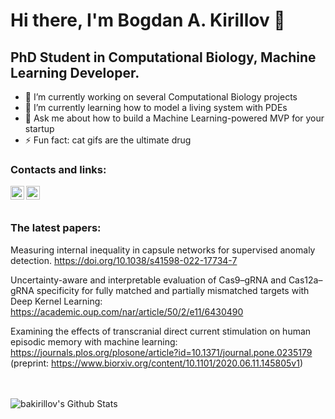 <!--
**bakirillov/bakirillov** is a ✨ _special_ ✨ repository because its `README.md` (this file) appears on your GitHub profile.

Here are some ideas to get you started:

- 🔭 I’m currently working on ...
- 🌱 I’m currently learning ...
- 👯 I’m looking to collaborate on ...
- 🤔 I’m looking for help with ...
- 💬 Ask me about ...
- 📫 How to reach me: ...
- 😄 Pronouns: ...
- ⚡ Fun fact: ...
-->


# Hi there, I'm Bogdan A. Kirillov 👋

## PhD Student in Computational Biology, Machine Learning Developer.
- 🔭 I’m currently working on several Computational Biology projects
- 🌱 I’m currently learning how to model a living system with PDEs
- 💬 Ask me about how to build a Machine Learning-powered MVP for your startup
- ⚡ Fun fact: cat gifs are the ultimate drug

### Contacts and links:

[<img align="left" alt="bakirillov | Telegram" width="22px" src="https://upload.wikimedia.org/wikipedia/commons/8/82/Telegram_logo.svg" />][telegram]
[<img align="left" alt="bakirillov | Scholar" width="22px" src="https://upload.wikimedia.org/wikipedia/commons/c/c7/Google_Scholar_logo.svg" />][scholar]

<br />
<br />

### The latest papers:

Measuring internal inequality in capsule networks for supervised anomaly detection. https://doi.org/10.1038/s41598-022-17734-7

Uncertainty-aware and interpretable evaluation of Cas9–gRNA and Cas12a–gRNA specificity for fully matched and partially mismatched targets with Deep Kernel Learning: https://academic.oup.com/nar/article/50/2/e11/6430490     

Examining the effects of transcranial direct current stimulation on human episodic memory with machine learning: https://journals.plos.org/plosone/article?id=10.1371/journal.pone.0235179 (preprint: https://www.biorxiv.org/content/10.1101/2020.06.11.145805v1)



<br />
<br />


<img align="left" alt="bakirillov's Github Stats" src="https://github-readme-stats.vercel.app/api?username=bakirillov&show_icons=true&hide_border=true" />

[cv]: https://bakirillov.github.io/
[twitter]: https://twitter.com/KotekLapke
[telegram]: https://t.me/k0t3k_l4pk3
[instagram]: https://www.instagram.com/8k1r1ll0v/
[scholar]: https://scholar.google.ru/citations?user=XRmTPksAAAAJ&hl=ru
